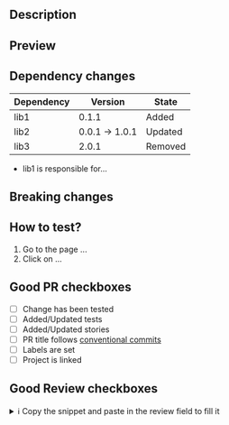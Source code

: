 <!--
Thanks for opening a PR! Your contribution is much appreciated.
In order to make sure your PR is handled as smoothly as possible we request that you follow the checklist sections below.
Choose the right checklist for the change that you're making:
-->

## Description

<!--
Link the issue and give some description of the implementation
For any issue on Github solved by this PR, please use the closing keywords, e.g. Closes #number or Fixes #number
-->

## Preview

<!--
Here you can add a video showcasing the new feature or the before/after comparison if it's a fix
-->

## Dependency changes

<!--
If there were changes in the dependencies, please mention them here. Added/Updated/Removed dependencies.
For added dependencies, it's nice to have a description of why it was needed.
-->

| Dependency | Version        | State   |
| ---------- | -------------- | ------- |
| lib1       | 0.1.1          | Added   |
| lib2       | 0.0.1 -> 1.0.1 | Updated |
| lib3       | 2.0.1          | Removed |

- lib1 is responsible for...

## Breaking changes

<!--
Please mention any breaking changes. It's important to have a complete description of the change for reviewers to validate.
Once your PR is merged, an automatic release will be issued. Please add this section to its content.
-->

## How to test?

<!--
If you consider the change needs specific instructions on how to test, use this section to describe it step-by-step.
-->

1. Go to the page ...
2. Click on ...

## Good PR checkboxes

- [ ] Change has been tested
- [ ] Added/Updated tests
- [ ] Added/Updated stories
- [ ] PR title follows [conventional commits](https://www.conventionalcommits.org/en/v1.0.0/)
- [ ] Labels are set
- [ ] Project is linked

## Good Review checkboxes

<details>
<summary> ℹ️  Copy the snippet and paste in the review field to fill it</summary>

```markdown
- [ ] I've tested the changes
- [ ] I've agreed on the unit tests (soon to come)
- [ ] I've checked the stories
- [ ] I've read the code and understood it
- [ ] I don't have any more questions
- [ ] I've described any optional improvements
- [ ] I checked PR title follows [conventional commits](https://www.conventionalcommits.org/en/v1.0.0/)
```

</details>
